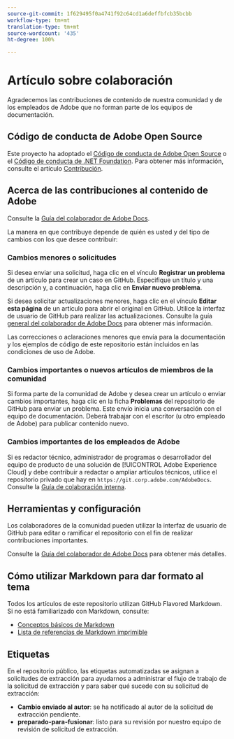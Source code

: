 ```yaml
---
source-git-commit: 1f629495f0a4741f92c64cd1a6deffbfcb35bcbb
workflow-type: tm+mt
translation-type: tm+mt
source-wordcount: '435'
ht-degree: 100%

---
```

# Artículo sobre colaboración

Agradecemos las contribuciones de contenido de nuestra comunidad y de los empleados de Adobe que no forman parte de los equipos de documentación.

## Código de conducta de Adobe Open Source

Este proyecto ha adoptado el [Código de conducta de Adobe Open Source](code-of-conduct.md) o el [Código de conducta de .NET Foundation](https://dotnetfoundation.org/code-of-conduct). Para obtener más información, consulte el artículo [Contribución](contributing.md).

## Acerca de las contribuciones al contenido de Adobe

Consulte la [Guía del colaborador de Adobe Docs](https://docs.adobe.com/help/en/contributor/contributor-guide/introduction.html).

La manera en que contribuye depende de quién es usted y del tipo de cambios con los que desee contribuir:

### Cambios menores  o solicitudes

Si desea enviar una solicitud, haga clic en el vínculo **Registrar un problema** de un artículo para crear un caso en GitHub. Especifique un título y una descripción y, a continuación, haga clic en **Enviar nuevo problema**.

Si desea solicitar actualizaciones menores, haga clic en el vínculo **Editar esta página** de un artículo para abrir el original en GitHub. Utilice la interfaz de usuario de GitHub para realizar las actualizaciones. Consulte la guía [general del colaborador de Adobe Docs](https://docs.adobe.com/help/en/contributor/contributor-guide/introduction.html) para obtener más información.

Las correcciones o aclaraciones menores que envía para la documentación y los ejemplos de código de este repositorio están incluidos en las condiciones de uso de Adobe.

### Cambios importantes o nuevos artículos de miembros de la comunidad

Si forma parte de la comunidad de Adobe y desea crear un artículo o enviar cambios importantes, haga clic en la ficha **Problemas** del repositorio de GitHub para enviar un problema. Este envío inicia una conversación con el equipo de documentación. Deberá trabajar con el escritor (u otro empleado de Adobe) para publicar contenido nuevo.

<!--
If you submit a pull request with significant changes to documentation and code examples, you'll see a message in the pull request asking you to submit an online contribution license agreement (CLA). You must complete the online form before we can review your pull request.
-->

### Cambios importantes de los empleados de Adobe

Si es redactor técnico, administrador de programas o desarrollador del equipo de producto de una solución de [!UICONTROL Adobe Experience Cloud] y debe contribuir a redactar o ampliar artículos técnicos, utilice el repositorio privado que hay en `https://git.corp.adobe.com/AdobeDocs`. Consulte la [Guía de colaboración interna](https://docs.adobe.com/content/help/en/collaborative-doc-instructions/collaboration-guide/home.html).

<!--Employees from other parts of the Adobe world should use the public repo for minor updates.-->

## Herramientas y configuración

Los colaboradores de la comunidad pueden utilizar la interfaz de usuario de GitHub para editar o ramificar el repositorio con el fin de realizar contribuciones importantes.

Consulte la [Guía del colaborador de Adobe Docs](https://docs.adobe.com/help/en/contributor/contributor-guide/introduction.html) para obtener más detalles.

## Cómo utilizar Markdown para dar formato al tema

Todos los artículos de este repositorio utilizan GitHub Flavored Markdown. Si no está familiarizado con Markdown, consulte:

* [Conceptos básicos de Markdown](https://help.github.com/articles/getting-started-with-writing-and-formatting-on-github/)
* [Lista de referencias de Markdown imprimible](https://guides.github.com/pdfs/markdown-cheatsheet-online.pdf)

## Etiquetas

En el repositorio público, las etiquetas automatizadas se asignan a solicitudes de extracción para ayudarnos a administrar el flujo de trabajo de la solicitud de extracción y para saber qué sucede con su solicitud de extracción:

* **Cambio enviado al autor**: se ha notificado al autor de la solicitud de extracción pendiente.
* **preparado-para-fusionar**: listo para su revisión por nuestro equipo de revisión de solicitud de extracción.
